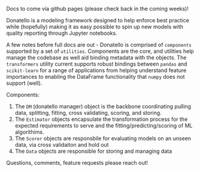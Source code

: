 Docs to come via github pages (please check back in the coming weeks)!

Donatello is a modeling framework designed to help enforce best practice while (hopefully) making it as easy possible to spin up new models with quality reporting through Jupyter notebooks.

A few notes before full docs are out - 
Donatello is comprised of `components` supported by a set of `utilities`. Components are the core, and utilities help manage the codebase as well aid binding metadata with the objects. The `transformers` utility current supports robust bindings between `pandas` and `scikit-learn` for a range of applications from helping understand feature importances to enabling the DataFrame functionality that `numpy` does not support (well).
  
  Components:
  
  1. The `DM` (donatello manager) object is  the backbone coordinating pulling data, splitting, fitting, cross validating, scoring, and storing. 
  2. The `Estimator` objects encapsulate the transformation process for the expected requirements to serve and the fitting/predicting/scoring of ML algorithims. 
  3. The `Scorer` objects are responsbile for evaluating models on an unseen data, via cross validaiton and hold out
  4. The `Data` objects are responsible for storing and managing data

Questions, comments, feature requests please reach out!
